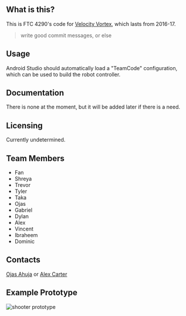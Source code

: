 ## What is this?
This is FTC 4290's code for [Velocity Vortex](http://www.firstinspires.org/resource-library/ftc/game-and-season-info), which lasts from 2016-17.

> write good commit messages, or else

## Usage
Android Studio should automatically load a "TeamCode" configuration, which can be used to build the robot controller.

## Documentation
There is none at the moment, but it will be added later if there is a need.

## Licensing
Currently undetermined.

## Team Members
* Fan
* Shreya
* Trevor
* Tyler
* Taka
* Ojas
* Gabriel
* Dylan
* Alex
* Vincent
* Ibraheem
* Dominic

## Contacts
[Ojas Ahuja](https://github.com/OjasA) or [Alex Carter](https://github.com/Alex-Carter01)

## Example Prototype
![shooter prototype](https://trello-attachments.s3.amazonaws.com/57e2fb9e1f242edb9eb55d57/698x533/2eb2801644cb18742576cb2a058b8628/upload_9_21_2016_at_5_54_44_PM.png)
